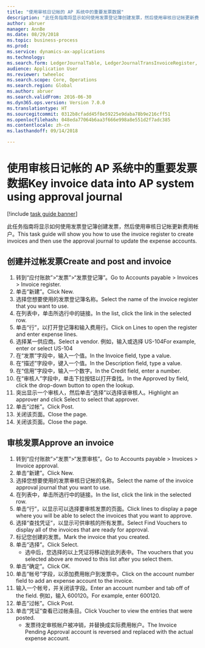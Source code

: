 ```yaml
--- 
title: "使用审核日记帐的 AP 系统中的重要发票数据"
description: "此任务指南将显示如何使用发票登记簿创建发票，然后使用审核日记帐更新费用帐户。"
author: abruer
manager: AnnBe
ms.date: 08/29/2018
ms.topic: business-process
ms.prod: 
ms.service: dynamics-ax-applications
ms.technology: 
ms.search.form: LedgerJournalTable, LedgerJournalTransInvoiceRegister, HcmWorkerLookUp, LedgerJournalTransApprove, LedgerJournalTransApproveFetchVouchers, LedgerTransVoucher
audience: Application User
ms.reviewer: twheeloc
ms.search.scope: Core, Operations
ms.search.region: Global
ms.author: abruer
ms.search.validFrom: 2016-06-30
ms.dyn365.ops.version: Version 7.0.0
ms.translationtype: HT
ms.sourcegitcommit: 0312b8cfadd45f8e59225e9daba78b9e216cff51
ms.openlocfilehash: 048eda77064b6aa3f666e998a8e551d2f7adc385
ms.contentlocale: zh-cn
ms.lasthandoff: 09/14/2018

---
```

# <a name="key-invoice-data-into-ap-system-using-approval-journal"></a><span data-ttu-id="a0fbc-103">使用审核日记帐的 AP 系统中的重要发票数据</span><span class="sxs-lookup"><span data-stu-id="a0fbc-103">Key invoice data into AP system using approval journal</span></span>

[!include [task guide banner](../../includes/task-guide-banner.md)]

<span data-ttu-id="a0fbc-104">此任务指南将显示如何使用发票登记簿创建发票，然后使用审核日记帐更新费用帐户。</span><span class="sxs-lookup"><span data-stu-id="a0fbc-104">This task guide will show you how to use the invoice register to create invoices and then use the approval journal to update the expense accounts.</span></span>


## <a name="create-and-post-and-invoice"></a><span data-ttu-id="a0fbc-105">创建并过帐发票</span><span class="sxs-lookup"><span data-stu-id="a0fbc-105">Create and post and invoice</span></span>
1. <span data-ttu-id="a0fbc-106">转到“应付账款”>“发票”>“发票登记簿”。</span><span class="sxs-lookup"><span data-stu-id="a0fbc-106">Go to Accounts payable > Invoices > Invoice register.</span></span>
2. <span data-ttu-id="a0fbc-107">单击“新建”。</span><span class="sxs-lookup"><span data-stu-id="a0fbc-107">Click New.</span></span>
3. <span data-ttu-id="a0fbc-108">选择您想要使用的发票登记簿名称。</span><span class="sxs-lookup"><span data-stu-id="a0fbc-108">Select the name of the invoice register that you want to use.</span></span>
4. <span data-ttu-id="a0fbc-109">在列表中，单击所选行中的链接。</span><span class="sxs-lookup"><span data-stu-id="a0fbc-109">In the list, click the link in the selected row.</span></span>
5. <span data-ttu-id="a0fbc-110">单击“行”，以打开登记簿和输入费用行。</span><span class="sxs-lookup"><span data-stu-id="a0fbc-110">Click on Lines to open the register and enter expense lines.</span></span>
6. <span data-ttu-id="a0fbc-111">选择某一供应商。</span><span class="sxs-lookup"><span data-stu-id="a0fbc-111">Select a vendor.</span></span> <span data-ttu-id="a0fbc-112">例如，输入或选择 US-104</span><span class="sxs-lookup"><span data-stu-id="a0fbc-112">For example, enter or select US-104</span></span>
7. <span data-ttu-id="a0fbc-113">在“发票”字段中，输入一个值。</span><span class="sxs-lookup"><span data-stu-id="a0fbc-113">In the Invoice field, type a value.</span></span>
8. <span data-ttu-id="a0fbc-114">在“描述”字段中，键入一个值。</span><span class="sxs-lookup"><span data-stu-id="a0fbc-114">In the Description field, type a value.</span></span>
9. <span data-ttu-id="a0fbc-115">在“信用”字段中，输入一个数字。</span><span class="sxs-lookup"><span data-stu-id="a0fbc-115">In the Credit field, enter a number.</span></span>
10. <span data-ttu-id="a0fbc-116">在“审核人”字段中，单击下拉按钮以打开查找。</span><span class="sxs-lookup"><span data-stu-id="a0fbc-116">In the Approved by field, click the drop-down button to open the lookup.</span></span>
11. <span data-ttu-id="a0fbc-117">突出显示一个审核人，然后单击“选择”以选择该审核人。</span><span class="sxs-lookup"><span data-stu-id="a0fbc-117">Highlight an approver and click Select to select that approver.</span></span>
12. <span data-ttu-id="a0fbc-118">单击“过帐”。</span><span class="sxs-lookup"><span data-stu-id="a0fbc-118">Click Post.</span></span>
13. <span data-ttu-id="a0fbc-119">关闭该页面。</span><span class="sxs-lookup"><span data-stu-id="a0fbc-119">Close the page.</span></span>
14. <span data-ttu-id="a0fbc-120">关闭该页面。</span><span class="sxs-lookup"><span data-stu-id="a0fbc-120">Close the page.</span></span>

## <a name="approve-an-invoice"></a><span data-ttu-id="a0fbc-121">审核发票</span><span class="sxs-lookup"><span data-stu-id="a0fbc-121">Approve an invoice</span></span>
1. <span data-ttu-id="a0fbc-122">转到“应付账款”>“发票”>“发票审核”。</span><span class="sxs-lookup"><span data-stu-id="a0fbc-122">Go to Accounts payable > Invoices > Invoice approval.</span></span>
2. <span data-ttu-id="a0fbc-123">单击“新建”。</span><span class="sxs-lookup"><span data-stu-id="a0fbc-123">Click New.</span></span>
3. <span data-ttu-id="a0fbc-124">选择您想要使用的发票审核日记帐的名称。</span><span class="sxs-lookup"><span data-stu-id="a0fbc-124">Select the name of the invoice approval journal that you want to use.</span></span>
4. <span data-ttu-id="a0fbc-125">在列表中，单击所选行中的链接。</span><span class="sxs-lookup"><span data-stu-id="a0fbc-125">In the list, click the link in the selected row.</span></span>
5. <span data-ttu-id="a0fbc-126">单击“行”，以显示可以选择要审核发票的页面。</span><span class="sxs-lookup"><span data-stu-id="a0fbc-126">Click lines to display a page where you will be able to select the invoices that you want to approve.</span></span>
6. <span data-ttu-id="a0fbc-127">选择“查找凭证”，以显示可供审核的所有发票。</span><span class="sxs-lookup"><span data-stu-id="a0fbc-127">Select Find Vouchers to display all of the invoices that are ready for approval.</span></span>
7. <span data-ttu-id="a0fbc-128">标记您创建的发票。</span><span class="sxs-lookup"><span data-stu-id="a0fbc-128">Mark the invoice that you created.</span></span>
8. <span data-ttu-id="a0fbc-129">单击“选择”。</span><span class="sxs-lookup"><span data-stu-id="a0fbc-129">Click Select.</span></span>
    * <span data-ttu-id="a0fbc-130">选中后，您选择的以上凭证将移动到此列表中。</span><span class="sxs-lookup"><span data-stu-id="a0fbc-130">The vouchers that you selected above are moved to this list after you select them.</span></span>  
9. <span data-ttu-id="a0fbc-131">单击“确定”。</span><span class="sxs-lookup"><span data-stu-id="a0fbc-131">Click OK.</span></span>
10. <span data-ttu-id="a0fbc-132">单击“帐号”字段，以添加费用帐户到发票中。</span><span class="sxs-lookup"><span data-stu-id="a0fbc-132">Click on the account number field to add an expense account to the invoice.</span></span>
11. <span data-ttu-id="a0fbc-133">输入一个帐号，并关闭该字段。</span><span class="sxs-lookup"><span data-stu-id="a0fbc-133">Enter an account number and tab off of the field.</span></span> <span data-ttu-id="a0fbc-134">例如，输入 600120。</span><span class="sxs-lookup"><span data-stu-id="a0fbc-134">For example, enter 600120.</span></span>
12. <span data-ttu-id="a0fbc-135">单击“过帐”。</span><span class="sxs-lookup"><span data-stu-id="a0fbc-135">Click Post.</span></span>
13. <span data-ttu-id="a0fbc-136">单击“凭证”查看已过帐条目。</span><span class="sxs-lookup"><span data-stu-id="a0fbc-136">Click Voucher to view the entries that were posted.</span></span>
    * <span data-ttu-id="a0fbc-137">发票待定审核帐户被冲销，并替换成实际费用帐户。</span><span class="sxs-lookup"><span data-stu-id="a0fbc-137">The Invoice Pending Approval account is reversed and replaced with the actual expense account.</span></span>  


